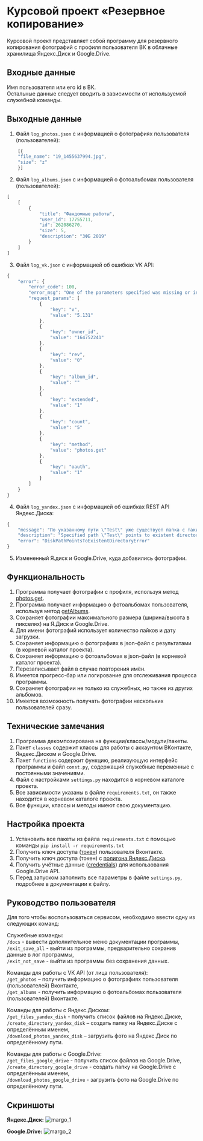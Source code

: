 # Курсовой проект «Резервное копирование»
Курсовой проект представляет собой программу для резервного копирования фотографий с профиля пользователя ВК в облачные хранилища Яндекс.Диск и Google.Drive.


## Входные данные
Имя пользователя или его id в ВК. \
Остальные данные следует вводить в зависимости от используемой служебной команды.


## Выходные данные
1. Файл `log_photos.json` с информацией о фотографиях пользователя (пользователей):
```javascript
    [{
    "file_name": "19_1455637994.jpg",
    "size": "z"
    }]
```
2. Файл `log_albums.json` с информацией о фотоальбомах пользователя (пользователей):
```javascript
[
    [
        {
            "title": "Фандомные работы",
            "user_id": 17755711,
            "id": 262086270,
            "size": 5,
            "description": "ЗФБ 2019"
        }
    ]
]
```
3. Файл `log_vk.json` с информацией об ошибках VK API:
```javascript
{
    "error": {
        "error_code": 100,
        "error_msg": "One of the parameters specified was missing or invalid: album_id is invalid",
        "request_params": [
            {
                "key": "v",
                "value": "5.131"
            },
            {
                "key": "owner_id",
                "value": "164752241"
            },
            {
                "key": "rev",
                "value": "0"
            },
            {
                "key": "album_id",
                "value": ""
            },
            {
                "key": "extended",
                "value": "1"
            },
            {
                "key": "count",
                "value": "5"
            },
            {
                "key": "method",
                "value": "photos.get"
            },
            {
                "key": "oauth",
                "value": "1"
            }
        ]
    }
}
```
4. Файл `log_yandex.json` с информацией об ошибках REST API Яндекс.Диска:
```javascript
{
    "message": "По указанному пути \"Test\" уже существует папка с таким именем.",
    "description": "Specified path \"Test\" points to existent directory.",
    "error": "DiskPathPointsToExistentDirectoryError"
}
```
5. Измененный Я.диск и Google.Drive, куда добавились фотографии.


## Функциональность
1. Программа получает фотографии с профиля, используя метод [photos.get](https://vk.com/dev/photos.get).
2. Программа получает информацию о фотоальбомах пользователя, используя метод [getAlbums](https://vk.com/dev/photos.getAlbums).
3. Сохраняет фотографии максимального размера (ширина/высота в пикселях) на Я.Диск и Google.Drive.
4. Для имени фотографий использует количество лайков и дату загрузки. 
5. Сохраняет информацию о фотографиях в json-файл с результатами (в корневой каталог проекта).
6. Сохраняет информацию о фотоальбомах в json-файл (в корневой каталог проекта).
7. Перезаписывает файл в случае повторения имён.
8. Имеется прогресс-бар или логирование для отслеживания процесса программы.
9. Сохраняет фотографии не только из служебных, но также из других альбомов.
10. Имеется возможность получать фотографии нескольких пользователей сразу.

## Технические замечания
1. Программа декомпозирована на функции/классы/модули/пакеты.
2. Пакет `classes` содержит классы для работы с аккаунтом ВКонтакте, Яндекс.Диском и Google.Drive.
3. Пакет `functions` содержит функцию, реализующую интерфейс программы и файл `const.py`, содержащий служебные переменные с постоянными значениями.
4. Файл с настройками `settings.py` находится в корневом каталоге проекта.
5. Все зависимости указаны в файле `requiremеnts.txt`, он также находится в корневом каталоге проекта.
6. Все функции, классы и методы имеют свою документацию.


## Настройка проекта
1. Установить все пакеты из файла `requirements.txt` с помощью команды `pip install -r requirements.txt`
2. Получить ключ доступа ([токен](https://dev.vk.com/api/access-token/getting-started)) пользователя Вконтакте.
3. Получить ключ доступа (токен) с [полигона Яндекс.Диска](https://yandex.ru/dev/disk/poligon/).
4. Получить учётные данные ([credentials](https://developers.google.com/workspace/guides/create-credentials)) для использования Google.Drive API.
5. Перед запуском заполнить все параметры в файле `settings.py`, подробнее в документации к файлу.


## Руководство пользователя
Для того чтобы воспользоваться сервисом, необходимо ввести одну из следующих команд:

Служебные команды: \
`/docs` - вывести дополнительное меню документации программы, \
`/exit_save_all` - выйти из программы, предварительно сохранив данные в лог программы, \
`/exit_not_save` - выйти из программы без сохранения данных.

Команды для работы с VK API (от лица пользователя): \
`/get_photos` – получить информацию о фотографиях пользователя (пользователей) Вконтакте, \
`/get_albums` - получить информацию о фотоальбомах пользователя (пользователей) Вконтакте.

Команды для работы с Яндекс.Диском: \
`/get_files_yandex_disk` - получить список файлов на Яндекс.Диске, \
`/create_directory_yandex_disk` – создать папку на Яндекс.Диске с определённым именем, \
`/download_photos_yandex_disk` – загрузить фото на Яндекс.Диск по определённому пути.

Команды для работы с Google.Drive: \
`/get_files_google_drive` - получить список файлов на Google.Drive, \
`/create_directory_google_drive` - создать папку на Google.Drive с определённым именем, \
`/download_photos_google_drive` - загрузить фото на Google.Drive по определённому пути.


## Скриншоты
**Яндекс.Диск:**
![margo_1](https://user-images.githubusercontent.com/89892788/152205799-35e8c3b0-444c-455a-a7fa-b3dc287300e4.png)

**Google.Drive:**
![margo_2](https://user-images.githubusercontent.com/89892788/152205822-5a9cad3c-28fb-43c4-a6e4-4f6dc6c2af28.png)